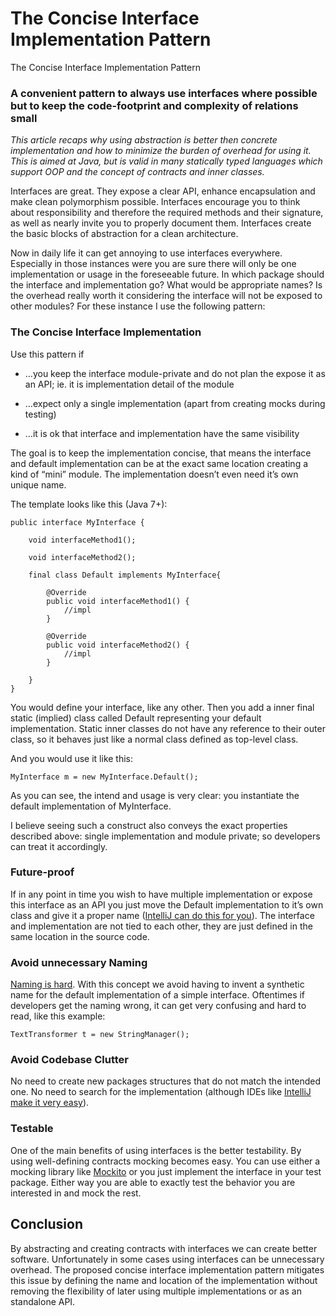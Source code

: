 
# The Concise Interface Implementation Pattern

The Concise Interface Implementation Pattern

### A convenient pattern to always use interfaces where possible but to keep the code-footprint and complexity of relations small

*This article recaps why using abstraction is better then concrete implementation and how to minimize the burden of overhead for using it. This is aimed at Java, but is valid in many statically typed languages which support OOP and the concept of contracts and inner classes.*

Interfaces are great. They expose a clear API, enhance encapsulation and make clean polymorphism possible. Interfaces encourage you to think about responsibility and therefore the required methods and their signature, as well as nearly invite you to properly document them. Interfaces create the basic blocks of abstraction for a clean architecture.

Now in daily life it can get annoying to use interfaces everywhere. Especially in those instances were you are sure there will only be one implementation or usage in the foreseeable future. In which package should the interface and implementation go? What would be appropriate names? Is the overhead really worth it considering the interface will not be exposed to other modules? For these instance I use the following pattern:

### The Concise Interface Implementation

Use this pattern if

* …you keep the interface module-private and do not plan the expose it as an API; ie. it is implementation detail of the module

* …expect only a single implementation (apart from creating mocks during testing)

* …it is ok that interface and implementation have the same visibility

The goal is to keep the implementation concise, that means the interface and default implementation can be at the exact same location creating a kind of “mini” module. The implementation doesn’t even need it’s own unique name.

The template looks like this (Java 7+):

    public interface MyInterface {

        void interfaceMethod1();
    
        void interfaceMethod2();

        final class Default implements MyInterface{

            @Override
            public void interfaceMethod1() {
                //impl
            }

            @Override
            public void interfaceMethod2() {
                //impl
            }

        }
    }

You would define your interface, like any other. Then you add a inner final static (implied) class called Default representing your default implementation. Static inner classes do not have any reference to their outer class, so it behaves just like a normal class defined as top-level class.

And you would use it like this:

    MyInterface m = new MyInterface.Default();

As you can see, the intend and usage is very clear: you instantiate the default implementation of MyInterface.

I believe seeing such a construct also conveys the exact properties described above: single implementation and module private; so developers can treat it accordingly.

### Future-proof

If in any point in time you wish to have multiple implementation or expose this interface as an API you just move the Default implementation to it’s own class and give it a proper name ([IntelliJ can do this for you](https://www.jetbrains.com/help/idea/move-inner-to-upper-level-dialog-for-java.html)). The interface and implementation are not tied to each other, they are just defined in the same location in the source code.

### Avoid unnecessary Naming

[Naming is hard](https://martinfowler.com/bliki/TwoHardThings.html). With this concept we avoid having to invent a synthetic name for the default implementation of a simple interface. Oftentimes if developers get the naming wrong, it can get very confusing and hard to read, like this example:

    TextTransformer t = new StringManager();

### Avoid Codebase Clutter

No need to create new packages structures that do not match the intended one. No need to search for the implementation (although IDEs like [IntelliJ make it very easy](https://www.jetbrains.com/help/idea/navigating-to-super-method-or-implementation.html)).

### Testable

One of the main benefits of using interfaces is the better testability. By using well-defining contracts mocking becomes easy. You can use either a mocking library like [Mockito](http://site.mockito.org/) or you just implement the interface in your test package. Either way you are able to exactly test the behavior you are interested in and mock the rest.

## Conclusion

By abstracting and creating contracts with interfaces we can create better software. Unfortunately in some cases using interfaces can be unnecessary overhead. The proposed concise interface implementation pattern mitigates this issue by defining the name and location of the implementation without removing the flexibility of later using multiple implementations or as an standalone API.